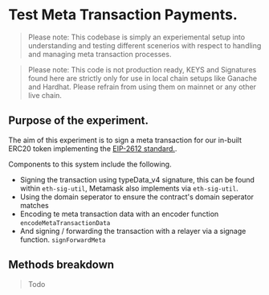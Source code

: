 # Test Meta Transaction Payments.
> Please note: This codebase is simply an experiemental setup into understanding and testing different scenerios with respect to handling and managing meta transaction processes.

> Please note: This code is not production ready, KEYS and Signatures found here are strictly only for use in local chain setups like Ganache and Hardhat. Please refrain from using them on mainnet or any other live chain.

## Purpose of the experiment.
The aim of this experiment is to sign a meta transaction for our in-built ERC20 token implementing the [EIP-2612 standard.](https://eips.ethereum.org/EIPS/eip-2612).

Components to this system include the following. 
- Signing the transaction using typeData_v4 signature, this can be found within `eth-sig-util`, Metamask also implements via `eth-sig-util`. 
- Using the domain seperator to ensure the contract's domain seperator matches
- Encoding te meta transaction data with an encoder function `encodeMetaTransactionData`
- And signing / forwarding the transaction with a relayer via a signage function. `signForwardMeta`

## Methods breakdown
> Todo